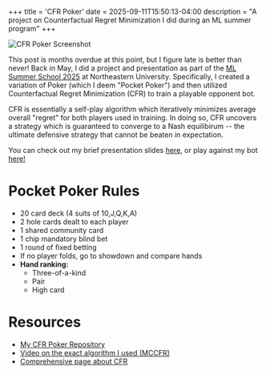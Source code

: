 +++
title = 'CFR Poker'
date = 2025-09-11T15:50:13-04:00
description = "A project on Counterfactual Regret Minimization I did during an ML summer program"
+++

![CFR Poker Screenshot](/images/pocket_poker.png)

This post is months overdue at this point, but I figure late is better than never! Back in May, I did a project and presentation as part of the [ML Summer School 2025](https://sites.google.com/view/rtg-northeastern/graduate/summer-schools/ml-summer-school-2025?authuser=0) at Northeastern University. Specifically, I created a variation of Poker (which I deem "Pocket Poker") and then utilized Counterfactual Regret Minimization (CFR) to train a playable opponent bot. 


CFR is essentially a self-play algorithm which iteratively minimizes average overall "regret" for both players used in training. In doing so, CFR uncovers a strategy which is guaranteed to converge to a Nash equilibirum -- the ultimate defensive strategy that cannot be beaten in expectation.


You can check out my brief presentation slides [here](/CFR.pdf), or play against my bot [here!](https://cfr-poker-web.vercel.app/)

# Pocket Poker Rules

- 20 card deck (4 suits of 10,J,Q,K,A)
- 2 hole cards dealt to each player
- 1 shared community card
- 1 chip mandatory blind bet
- 1 round of fixed betting
- If no player folds, go to showdown and compare hands
- **Hand ranking:**
  - Three-of-a-kind
  - Pair
  - High card


# Resources

- [My CFR Poker Repository](https://github.com/HarrisonBubbles/CFRPoker)
- [Video on the exact algorithm I used (MCCFR)](https://www.youtube.com/watch?v=iU14jOue9Dk)
- [Comprehensive page about CFR](https://int8.io/counterfactual-regret-minimization-for-poker-ai/)
